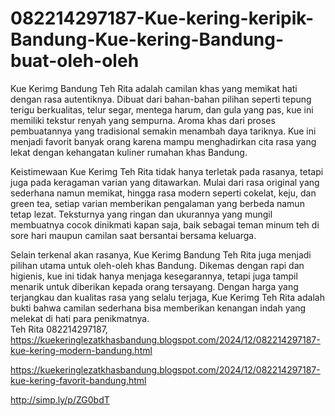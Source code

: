# 082214297187-Kue-kering-keripik-Bandung-Kue-kering-Bandung-buat-oleh-oleh
Kue Kerimg Bandung Teh Rita adalah camilan khas yang memikat hati dengan rasa autentiknya. Dibuat dari bahan-bahan pilihan seperti tepung terigu berkualitas, telur segar, mentega harum, dan gula yang pas, kue ini memiliki tekstur renyah yang sempurna. Aroma khas dari proses pembuatannya yang tradisional semakin menambah daya tariknya. Kue ini menjadi favorit banyak orang karena mampu menghadirkan cita rasa yang lekat dengan kehangatan kuliner rumahan khas Bandung.  

Keistimewaan Kue Kerimg Teh Rita tidak hanya terletak pada rasanya, tetapi juga pada keragaman varian yang ditawarkan. Mulai dari rasa original yang sederhana namun memikat, hingga rasa modern seperti cokelat, keju, dan green tea, setiap varian memberikan pengalaman yang berbeda namun tetap lezat. Teksturnya yang ringan dan ukurannya yang mungil membuatnya cocok dinikmati kapan saja, baik sebagai teman minum teh di sore hari maupun camilan saat bersantai bersama keluarga.  

Selain terkenal akan rasanya, Kue Kerimg Bandung Teh Rita juga menjadi pilihan utama untuk oleh-oleh khas Bandung. Dikemas dengan rapi dan higienis, kue ini tidak hanya menjaga kesegarannya, tetapi juga tampil menarik untuk diberikan kepada orang tersayang. Dengan harga yang terjangkau dan kualitas rasa yang selalu terjaga, Kue Kerimg Teh Rita adalah bukti bahwa camilan sederhana bisa memberikan kenangan indah yang melekat di hati para penikmatnya.  
 Teh Rita
082214297187, 
 https://kuekeringlezatkhasbandung.blogspot.com/2024/12/082214297187-kue-kering-modern-bandung.html

https://kuekeringlezatkhasbandung.blogspot.com/2024/12/082214297187-kue-kering-favorit-bandung.html

http://simp.ly/p/ZG0bdT
